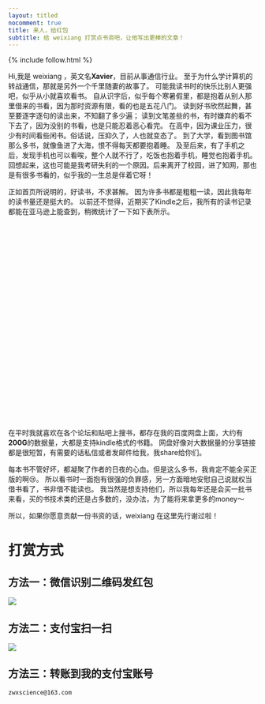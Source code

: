 ```yaml
---
layout: titled
nocomment: true
title: 来人，给红包
subtitle: 给 weixiang 打赏点书资吧，让他写出更棒的文章！
---
```


{% include follow.html %}

Hi,我是 weixiang ，英文名<strong>Xavier</strong>，目前从事通信行业。
至于为什么学计算机的转战通信，那就是另外一个千里随妻的故事了。
可能我读书时的快乐比别人更强吧，似乎从小就喜欢看书。
自从识字后，似乎每个寒暑假里，都是抱着从别人那里借来的书看，因为那时资源有限，看的也是五花八门。
读到好书欣然起舞，甚至要逐字逐句的读出来，不知翻了多少遍；
读到文笔差些的书，有时嫌弃的看不下去了，因为没别的书看，也是只能忍着恶心看完。
在高中，因为课业压力，很少有时间看些闲书。俗话说，压抑久了，人也就变态了。
到了大学，看到图书馆那么多书，就像鱼进了大海，恨不得每天都要抱着睡。
及至后来，有了手机之后，发现手机也可以看唉，整个人就不行了，吃饭也抱着手机，睡觉也抱着手机。
回想起来，这也可能是我考研失利的一个原因。后来离开了校园，进了知网，那也是有很多书看的，似乎我的一生总是伴着它呀！

正如首页所说明的，好读书，不求甚解。
因为许多书都是粗粗一读，因此我每年的读书量还是挺大的。
以前还不觉得，近期买了Kindle之后，我所有的读书记录都能在亚马逊上能查到，稍微统计了一下如下表所示。

<div id="reading-chart" style="height: 400px"></div>

在平时我就喜欢在各个论坛和贴吧上搜书，都存在我的百度网盘上面，大约有<strong class="text-xlarge">200G</strong>的数据量，大都是支持kindle格式的书籍。
网盘好像对大数据量的分享链接都是很短暂，有需要的话私信或者发邮件给我，我share给你们。

每本书不管好坏，都凝聚了作者的日夜的心血。但是这么多书，我肯定不能全买正版的啊:cry:。
所以看书时一面抱有很强的负罪感，另一方面暗地安慰自己说就权当借书看了，书非借不能读也。
我当然是想支持他们，所以我每年还是会买一批书来看，买的书技术类的还是占多数的，没办法，为了能将来拿更多的money～

所以，如果你愿意贡献一份书资的话，weixiang 在这里先行谢过啦！


# 打赏方式

## 方法一：微信识别二维码发红包

<img src="{{ site.loadingImg }}" data-src="http://blog.zhangweixiang.com/img/mm_facetoface_collect_qrcode_1455414545364.png" />

## 方法二：支付宝扫一扫

<img src="{{ site.loadingImg }}" data-src="http://blog.zhangweixiang.com/img/zhifu.png" />

## 方法三：转账到我的支付宝账号

`zwxscience@163.com`




<script type="text/javascript">
    var loadJs = [['{{ site.url }}/js/echarts-all.js', function() {
        // init echarts
        var chart = echarts.init($('#reading-chart')[0]);
        chart.setOption({
            tooltip: {
                trigger: 'value'
            },
            legend: {
                data:['2015', '2016']
            },
            grid: {
                x: 40,
                x2: 40,
                y: 40
            },
            calculable: true,
            xAxis: [{
                type: 'category',
                data: ['1月', '2月', '3月', '4月', '5月', '6月',
                        '7月', '8月', '9月', '10月', '11月', '12月'],
                axisLine: {
                    show: false
                }
            }],
            yAxis: [{
                type: 'value',
                axisLine: {
                    show: false
                }
            }],
            series: [{
                name: '2015',
                type: 'bar',
                data: [0, 0, 0, 0, 0, 0, 0, 14, 9, 13, 12, 10],
                itemStyle: {
                    normal: {
                        color: '#D0648A'
                    }
                },
                markPoint: {
                    data: [{
                        type: 'max', 
                        name: '最大值'
                    }, {
                        type: 'min',
                        name: '最小值'
                    }]
                },
                markLine: {
                    data: [{
                        type: 'average',
                        name: '平均值'
                    }]
                }
            }, {
                name: '2016',
                type: 'bar',
                data: [5, 0, 0, 0, 0, 0, 0, 0, 0, 0],
                itemStyle: {
                    normal: {
                        color: '#D0648A'
                    }
                },
                markPoint: {
                    data: [{
                        type: 'max', 
                        name: '最大值'
                    }, {
                        type: 'min',
                        name: '最小值'
                    }]
                },
                markLine: {
                    data: [{
                        type: 'average',
                        name: '平均值'
                    }]
                }
            }]
        });

        $(window).resize(chart.resize);
    }]];
</script>
